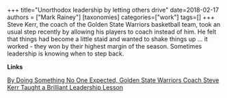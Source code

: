 +++
title="Unorthodox leadership by letting others drive"
date=2018-02-17
authors = ["Mark Rainey"]
[taxonomies]
categories=["work"]
tags=[]
+++
Steve Kerr, the coach of the Golden State Warriors basketball team, took an usual step recently by allowing his players to coach instead of him. He felt that things had become a little staid and wanted to shake things up ... it worked - they won by their highest margin of the season. Sometimes leadership is knowing when to step back.
<!-- more -->

__Links__

[By Doing Something No One Expected, Golden State Warriors Coach Steve Kerr Taught a Brilliant Leadership Lesson](https://www.inc.com/justin-bariso/golden-state-warriors-coach-steve-kerr-unorthodox-move-brilliant-lesson-leadership-emotional-intelligence.html)
